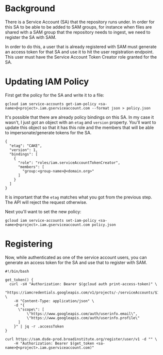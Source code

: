 # Background

There is a Service Account (SA) that the repository runs under. In order for this SA to be able to be added to SAM
groups, for instance when files are shared with a SAM group that the repository needs to ingest, we need to register
the SA with SAM.

In order to do this, a user that is already registered with SAM must generate an access token for that SA and use it
to hit the user registration endpoint. This user must have the Service Account Token Creator role granted
for the SA.

# Updating IAM Policy

First get the policy for the SA and write it to a file:

    gcloud iam service-accounts get-iam-policy <sa-name>@<project>.iam.gserviceaccount.com --format json > policy.json

It's possible that there are already policy bindings on this SA. In my case it wasn't, I just got an object with an
`etag` and `version` property. You'll want to update this object so that it has this role and the members that
will be able to impersonate/generate tokens for the SA.

    {
      "etag": "CAKE",
      "version": 1,
      "bindings": [
        {
          "role": "roles/iam.serviceAccountTokenCreator",
          "members": [
            "group:<group-name>@<domain.org>"
          ]
        }
      ]
    }

It is important that the `etag` matches what you got from the previous step. The API will reject the request otherwise.

Next you'll want to set the new policy:

    gcloud iam service-accounts set-iam-policy <sa-name>@<project>.iam.gserviceaccount.com policy.json
    
# Registering

Now, while authenticated as one of the service account users, you can generate an access token for the SA and use that
to register with SAM.


    #!/bin/bash

    get_token() {
      curl -sH "Authorization: Bearer $(gcloud auth print-access-token)" \
        "https://iamcredentials.googleapis.com/v1/projects/-/serviceAccounts/$1:generateAccessToken" \
        -H "Content-Type: application/json" \
        -d "{
          \"scope\": [
              \"https://www.googleapis.com/auth/userinfo.email\",
              \"https://www.googleapis.com/auth/userinfo.profile\"
          ]
        }" | jq -r .accessToken
    }

    curl https://sam.dsde-prod.broadinstitute.org/register/user/v1 -d "" \
        -H "Authorization: Bearer $(get_token <sa-name>@<project>.iam.gserviceaccount.com)"
